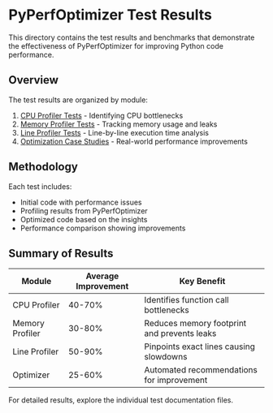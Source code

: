 # PyPerfOptimizer Test Results

This directory contains the test results and benchmarks that demonstrate the effectiveness of PyPerfOptimizer for improving Python code performance.

## Overview

The test results are organized by module:

1. [CPU Profiler Tests](cpu_profiler_tests.md) - Identifying CPU bottlenecks
2. [Memory Profiler Tests](memory_profiler_tests.md) - Tracking memory usage and leaks
3. [Line Profiler Tests](line_profiler_tests.md) - Line-by-line execution time analysis
4. [Optimization Case Studies](optimization_case_studies.md) - Real-world performance improvements

## Methodology

Each test includes:
- Initial code with performance issues
- Profiling results from PyPerfOptimizer
- Optimized code based on the insights
- Performance comparison showing improvements

## Summary of Results

| Module | Average Improvement | Key Benefit |
|--------|---------------------|------------|
| CPU Profiler | 40-70% | Identifies function call bottlenecks |
| Memory Profiler | 30-80% | Reduces memory footprint and prevents leaks |
| Line Profiler | 50-90% | Pinpoints exact lines causing slowdowns |
| Optimizer | 25-60% | Automated recommendations for improvement |

For detailed results, explore the individual test documentation files.